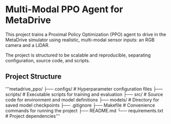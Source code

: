 
# Multi-Modal PPO Agent for MetaDrive

This project trains a Proximal Policy Optimization (PPO) agent to drive in the MetaDrive simulator using realistic, multi-modal sensor inputs: an RGB camera and a LiDAR.

The project is structured to be scalable and reproducible, separating configuration, source code, and scripts.

## Project Structure
'''metadrive_ppo/
├── configs/          # Hyperparameter configuration files
├── scripts/          # Executable scripts for training and evaluation
├── src/              # Source code for environment and model definitions
├── models/           # Directory for saved model checkpoints
├── .gitignore
├── Makefile          # Convenience commands for running the project
├── README.md
└── requirements.txt  # Project dependencies'''